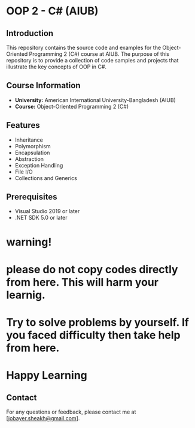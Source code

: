# OOP 2 - C# (AIUB)

## Introduction
This repository contains the source code and examples for
 the Object-Oriented Programming 2 (C#) course at AIUB.
 The purpose of this repository is to provide a collection of code samples 
 and projects that illustrate the key concepts of OOP in C#.

## Course Information
- **University:** American International University-Bangladesh (AIUB)
- **Course:** Object-Oriented Programming 2 (C#)

## Features
- Inheritance
- Polymorphism
- Encapsulation
- Abstraction
- Exception Handling
- File I/O
- Collections and Generics

## Prerequisites
- Visual Studio 2019 or later
- .NET SDK 5.0 or later

# warning!
# please do not copy codes directly from here. This will harm your learnig.
# Try to solve problems by yourself. If you faced difficulty then take help from here.
# Happy Learning

## Contact
For any questions or feedback, please contact me at [jobayer.sheakh@gmail.com].
